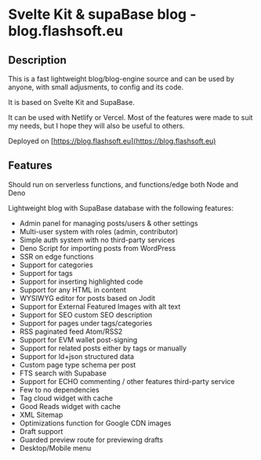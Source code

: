 # Svelte Kit & supaBase blog - blog.flashsoft.eu

## Description

This is a fast lightweight blog/blog-engine source and can be used by anyone, with small adjusments, to config and its code.

It is based on Svelte Kit and SupaBase.

It can be used with Netlify or Vercel.
Most of the features were made to suit my needs, but I hope they will also be useful to others.

Deployed on [https://blog.flashsoft.eu](https://blog.flashsoft.eu)

## Features

Should run on serverless functions, and functions/edge both Node and Deno

Lightweight blog with SupaBase database with the following features:

- Admin panel for managing posts/users & other settings
- Multi-user system with roles (admin, contributor)
- Simple auth system with no third-party services
- Deno Script for importing posts from WordPress
- SSR on edge functions
- Support for categories
- Support for tags
- Support for inserting highlighted code
- Support for any HTML in content
- WYSIWYG editor for posts based on Jodit
- Support for External Featured Images with alt text
- Support for SEO custom SEO description
- Support for pages under tags/categories
- RSS paginated feed Atom/RSS2
- Support for EVM wallet post-signing
- Support for related posts either by tags or manually
- Support for ld+json structured data
- Custom page type schema per post
- FTS search with Supabase
- Support for ECHO commenting / other features third-party service
- Few to no dependencies
- Tag cloud widget with cache
- Good Reads widget with cache
- XML Sitemap
- Optimizations function for Google CDN images
- Draft support
- Guarded preview route for previewing drafts
- Desktop/Mobile menu
  